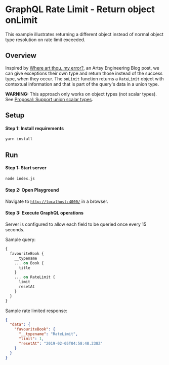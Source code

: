 # GraphQL Rate Limit - Return object onLimit

This example illustrates returning a different object instead of normal object type resolution on rate limit exceeded.

## Overview

Inspired by [Where art thou, my error?](http://artsy.github.io/blog/2018/10/19/where-art-thou-my-error/), an Artsy Engineering Blog post, we can give exceptions their own type and return those instead of the success type, when they occur. The `onLimit` function returns a `RateLimit` object with contextual information and that is part of the query's data in a union type.

**WARNING:** This approach only works on object types (not scalar types). See [Proposal: Support union scalar types](https://github.com/facebook/graphql/issues/215).

## Setup

#### Step 1: Install requirements

```bash
yarn install
```

## Run

#### Step 1: Start server

```bash
node index.js
```

#### Step 2: Open Playground

Navigate to [`http://localhost:4000/`](http://localhost:4000/) in a browser.

#### Step 3: Execute GraphQL operations

Server is configured to allow each field to be queried once every 15 seconds.

Sample query:

```graphql
{
  favouriteBook {
    __typename
    ... on Book {
      title
    }
    ... on RateLimit {
      limit
      resetAt
    }
  }
}
```

Sample rate limited response:

```json
{
  "data": {
    "favouriteBook": {
      "__typename": "RateLimit",
      "limit": 1,
      "resetAt": "2019-02-05T04:58:48.238Z"
    }
  }
}
```
